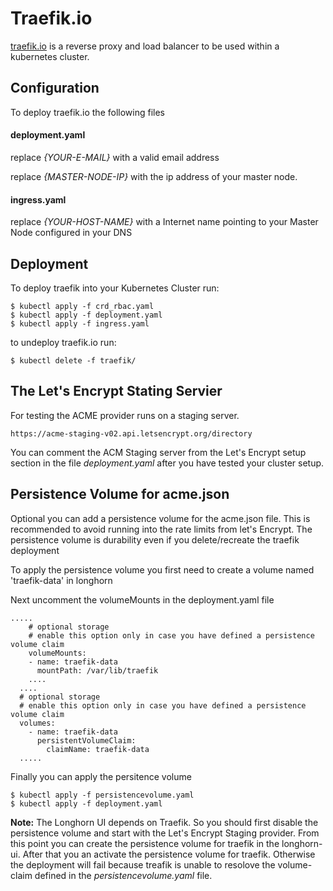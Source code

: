 # Traefik.io

[traefik.io](http://traefik.io) is a reverse proxy and load balancer to be used within a kubernetes cluster. 




## Configuration

To deploy traefik.io the following files 

#### deployment.yaml

replace *{YOUR-E-MAIL}* with a valid email address 

replace *{MASTER-NODE-IP}* with the ip address of your master node.

#### ingress.yaml
 
replace *{YOUR-HOST-NAME}* with a Internet name pointing to your Master Node configured in your DNS 

## Deployment

To deploy traefik into your Kubernetes Cluster run:

	$ kubectl apply -f crd_rbac.yaml
	$ kubectl apply -f deployment.yaml
	$ kubectl apply -f ingress.yaml
	
to undeploy traefik.io run:

	$ kubectl delete -f traefik/


## The Let's Encrypt Stating Servier

For testing the ACME provider runs on a staging server.

	https://acme-staging-v02.api.letsencrypt.org/directory

You can comment the ACM Staging server from the Let's Encrypt setup section in the file *deployment.yaml* after you have tested your cluster setup. 

## Persistence Volume for acme.json 

Optional you can add a persistence volume for the acme.json file. This is recommended to avoid running into the rate limits from let's Encrypt. The persistence volume is durability even if you delete/recreate the traefik deployment

To apply the persistence volume you first need to create a volume named 'traefik-data' in longhorn 

Next uncomment the volumeMounts in the deployment.yaml file

	.....
        # optional storage 
        # enable this option only in case you have defined a persistence volume claim
        volumeMounts:
        - name: traefik-data
          mountPath: /var/lib/traefik
        ....
      ....
      # optional storage
      # enable this option only in case you have defined a persistence volume claim
      volumes:
        - name: traefik-data
          persistentVolumeClaim:
            claimName: traefik-data  
      .....      
        	
Finally you can apply the persitence volume

	$ kubectl apply -f persistencevolume.yaml
	$ kubectl apply -f deployment.yaml


**Note:** The Longhorn UI depends on Traefik. So you should first disable the persistence volume and start with the Let's Encrypt Staging provider. From this point you can create the persistence volume for traefik in the longhorn-ui. After that you an activate the persistence volume for traefik. Otherwise the deployment will fail because treafik is unable to resolove the volume-claim defined in the *persistencevolume.yaml* file.
